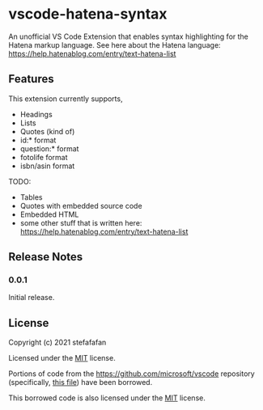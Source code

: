 # vscode-hatena-syntax

An unofficial VS Code Extension that enables syntax highlighting for the Hatena markup language.
See here about the Hatena language: https://help.hatenablog.com/entry/text-hatena-list

## Features

This extension currently supports,
- Headings
- Lists
- Quotes (kind of)
- id:* format
- question:* format
- fotolife format
- isbn/asin format

TODO:
- Tables
- Quotes with embedded source code
- Embedded HTML
- some other stuff that is written here: https://help.hatenablog.com/entry/text-hatena-list

## Release Notes

### 0.0.1

Initial release.

## License

Copyright (c) 2021 stefafafan

Licensed under the [MIT](LICENSE.txt) license.

Portions of code from the https://github.com/microsoft/vscode repository (specifically, [this file](https://github.com/microsoft/vscode/blob/ee3e404b71ad5b6503b3aafe50f1c7518c8e4c2a/extensions/markdown-basics/syntaxes/markdown.tmLanguage.json)) have been borrowed.

This borrowed code is also licensed under the [MIT](LICENSE.microsoft.txt) license.

